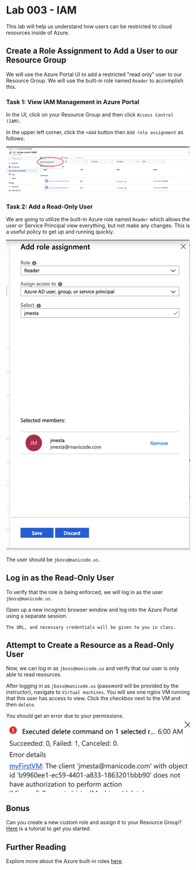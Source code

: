 # Lab 003 - IAM
This lab will help us understand how users can be restricted to cloud resources inside of Azure.

## Create a Role Assignment to Add a User to our Resource Group

We will use the Azure Portal UI to add a restricted "read only" user to our Resource Group. We will use the built-in role named `Reader` to accomplish this.

### Task 1: View IAM Management in Azure Portal

In the UI, click on your Resource Group and then click `Access Control (IAM)`.

In the upper left corner, click the `+Add` button then `Add role assignment` as follows:

![Add Role Assignment](../images/add-role-assignment.png?raw=true "Add Role Assignment")

### Task 2: Add a Read-Only User

We are going to utilize the built-in Azure role named `Reader` which allows the user or Service Principal view everything, but not make any changes. This is a useful policy to get up and running quickly.


![Add User](../images/add-jmesta.png?raw=true "Add User")

The user should be `jboss@manicode.us`.


## Log in as the Read-Only User
To verify that the role is being enforced, we will log in as the user `jboss@manicode.us`.

Open up a new incognito browser window and log into the Azure Portal using a separate session.

```
The URL, and necessary credentials will be given to you in class.
```

## Attempt to Create a Resource as a Read-Only User
Now, we can log in as `jboss@manicode.us` and verify that our user is only able to read resources.

After logging in as `jboss@manicode.us` (password will be provided by the instructor), navigate to `Virtual machines`. You will see one nginx VM running that this user has access to view. Click the checkbox next to the VM and then `delete`.

You should get an error due to your permissions.
![Fail](../images/delete-fail.png?raw=true "Fail")

## Bonus
Can you create a new custom role and assign it to your Resource Group?
[Here](https://docs.microsoft.com/en-us/azure/role-based-access-control/custom-roles) is a tutorial to get you started.

## Further Reading
Explore more about the Azure built-in roles [here](https://docs.microsoft.com/en-us/azure/role-based-access-control/built-in-roles).
